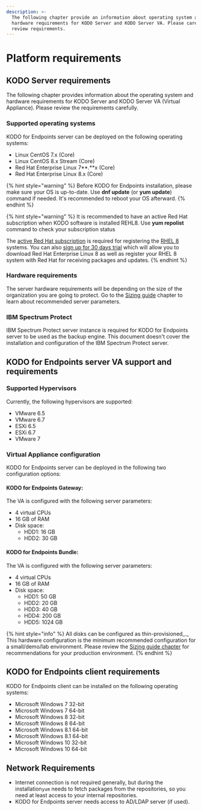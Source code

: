 ```yaml
---
description: >-
  The following chapter provide an information about operating system and
  hardware requirements for KODO Server and KODO Server VA. Please carefully
  review requirements.
---
```


# Platform requirements

## KODO Server requirements

The following chapter provides information about the operating system and hardware requirements for KODO Server and KODO Server VA \(Virtual Appliance\). Please review the requirements carefully.

### **Supported operating systems**

KODO for Endpoints server can be deployed on the following operating systems:

* Linux CentOS 7.x \(Core\)
* Linux CentOS 8.x Stream \(Core\)
* Red Hat Enterprise Linux 7**.**x \(Core\)
* Red Hat Enterprise Linux 8.x \(Core\)

{% hint style="warning" %}
Before KODO for Endpoints installation, please make sure your OS is up-to-date. Use **dnf update** \(or **yum update**\) command if needed. It's recommended to reboot your OS afterward. 
{% endhint %}

{% hint style="warning" %}
It is recommended to have an active Red Hat subscription when KODO software is installed REHL8. Use **yum repolist** command to check your subscription status

The [active Red Hat subscription](https://access.redhat.com/management/products) is required for registering the [RHEL 8](https://www.itzgeek.com/tag/rhel-8) systems. You can also [sign up for 30 days trial](https://www.redhat.com/en/technologies/linux-platforms/enterprise-linux) which will allow you to download Red Hat Enterprise Linux 8 as well as register your RHEL 8 system with Red Hat for receiving packages and updates. 
{% endhint %}

### **Hardware requirements**

The server hardware requirements will be depending on the size of the organization you are going to protect. Go to the [Sizing guide](sizing-guide/) chapter to learn about recommended server parameters.

### IBM Spectrum Protect

IBM Spectrum Protect server instance is required for KODO for Endpoints server to be used as the backup engine. This document doesn't cover the installation and configuration of the IBM Spectrum Protect server.

## KODO for Endpoints server VA support and requirements

### **Supported Hypervisors**

Currently, the following hypervisors are supported:

* VMware 6.5
* VMware 6.7
* ESXi 6.5
* ESXi 6.7
* VMware 7

### **Virtual Appliance configuration**

KODO for Endpoints server can be deployed in the following two configuration options:  

#### KODO for Endpoints Gateway:

The VA is configured with the following server parameters:

* 4 virtual CPUs
* 16 GB of RAM
* Disk space:
  * HDD1: 16 GB
  * HDD2: 30 GB     

#### KODO for Endpoints Bundle:

The VA is configured with the following server parameters:

* 4 virtual CPUs
* 16 GB of RAM
* Disk space:
  * HDD1: 50 GB
  * HDD2: 20 GB
  * HDD3: 40 GB
  * HDD4: 200 GB
  * HDD5: 1024 GB 

{% hint style="info" %}
All disks can be configured as thin-provisioned_._ This hardware configuration is the minimum recommended configuration for a small/demo/lab environment. Please review the [Sizing guide chapter](sizing-guide/) for recommendations for your production environment.
{% endhint %}

## KODO for Endpoints client requirements

KODO for Endpoints client can be installed on the following operating systems:

* Microsoft Windows 7 32-bit
* Microsoft Windows 7 64-bit
* Microsoft Windows 8 32-bit
* Microsoft Windows 8 64-bit
* Microsoft Windows 8.1 64-bit
* Microsoft Windows 8.1 64-bit
* Microsoft Windows 10 32-bit
* Microsoft Windows 10 64-bit

## Network Requirements

* Internet connection is not required generally, but during the installation`yum` needs to fetch packages from the repositories, so you need at least access to your internal repositories.
* KODO for Endpoints server needs access to AD/LDAP server \(if used\).

